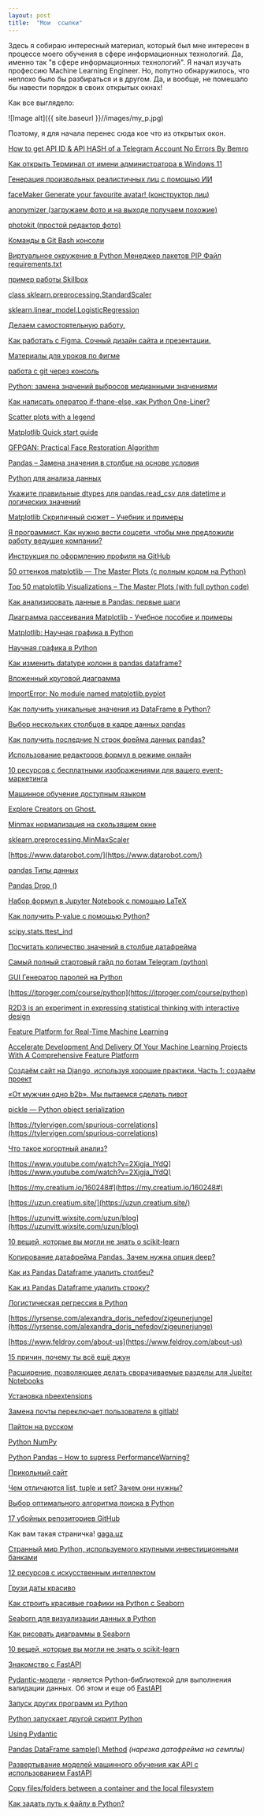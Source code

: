 ```yaml
---
layout: post
title:  "Мои  ссылки"
---
```

Здесь я собираю интересный материал, который был мне интересен в процессе моего обучения в сфере информационных технологий. Да, именно так "в сфере информационных технологий". Я начал изучать профессию Machine Learning Engineer. Но, попутно обнаружилось, что неплохо было бы разбираться и в другом. Да, и вообще, не помешало бы навести порядок в своих открытых окнах!

Как все выглядело:

![Image alt]({{ site.baseurl }}//images/my_p.jpg)


Поэтому, я для начала перенес сюда кое что из открытых окон.

[How to get API ID & API HASH of a Telegram Account No Errors By Bemro](https://www.youtube.com/watch?v=8naENmP3rg4) 

[Как открыть Терминал от имени администратора в Windows 11](https://mywebpc.ru/windows/otkryt-terminal-windows-ot-imeni-administratora-v-windows-11/)

[Генерация произвольных реалистичных лиц с помощью ИИ](https://habr.com/ru/post/428221/)

[faceMaker Generate your favourite avatar! (конструктор лиц)](http://facemaker.uvrg.org/)

[anonymizer (загружаем фото и на выходе получаем похожие)](https://generated.photos/anonymizer)

[photokit (простой редактор фото)](https://photokit.com/editor/)

[Команды в Git Bash консоли](https://gist.github.com/UzunDemir/0a1d1e2c7354a573340c786613ef9fc2)

[Виртуальное окружение в Python Менеджер пакетов PIP Файл requirements.txt](https://www.youtube.com/watch?v=rsG1Y5k-9jo)

[пример работы Skillbox](https://drive.google.com/file/d/1J55kOg_XjqQM5y9KWjABEIzJ5enYml9x/view?usp=share_link)

[class sklearn.preprocessing.StandardScaler](https://scikit-learn.org/stable/modules/generated/sklearn.preprocessing.StandardScaler.html)

[sklearn.linear_model.LogisticRegression](https://scikit-learn.org/stable/modules/generated/sklearn.linear_model.LogisticRegression.html)

[Делаем самостоятельную работу.](https://yudaevmk.tilda.ws/mk2ls0315?id=79449357&key=3q51p&ld=m)

[Как работать с Figma. Сочный дизайн сайта и презентации.](https://yudaevmk.tilda.ws/mk2ls0156?id=79449357&key=1b46h&ld=m)

[Материалы для уроков по фигме](https://drive.google.com/drive/folders/1w9GuNEXWYb8XZYMvdrlvlY765SSArRFW)

[работа с git через консоль](https://htmlacademy.ru/blog/articles/git-console)

[Python: замена значений выбросов медианными значениями](https://overcoder.net/q/1574412/python-%D0%B7%D0%B0%D0%BC%D0%B5%D0%BD%D0%B0-%D0%B7%D0%BD%D0%B0%D1%87%D0%B5%D0%BD%D0%B8%D0%B9-%D0%B2%D1%8B%D0%B1%D1%80%D0%BE%D1%81%D0%BE%D0%B2-%D0%BC%D0%B5%D0%B4%D0%B8%D0%B0%D0%BD%D0%BD%D1%8B%D0%BC%D0%B8-%D0%B7%D0%BD%D0%B0%D1%87%D0%B5%D0%BD%D0%B8%D1%8F%D0%BC%D0%B8)

[Как написать оператор if-thane-else, как Python One-Liner?](https://pythobyte.com/if-then-else-in-one-line-python-960d7236/)


[Scatter plots with a legend](https://matplotlib.org/stable/gallery/lines_bars_and_markers/scatter_with_legend.html#sphx-glr-gallery-lines-bars-and-markers-scatter-with-legend-py)

[Matplotlib Quick start guide](https://matplotlib.org/stable/tutorials/introductory/quick_start.html)

[GFPGAN: Practical Face Restoration Algorithm](https://huggingface.co/spaces/akhaliq/GFPGAN)

[Pandas – Заменa значения в столбце на основе условия](https://pythobyte.com/pandas-dataframe-replace-values-in-column-based-on-condition-be51b498/)

[Python для анализа данных](https://mipt-stats.gitlab.io/courses/python/08_pandas1.html)

[Укажите правильные dtypes для pandas.read_csv для datetime и логических значений](https://overcoder.net/q/301278/%D1%83%D0%BA%D0%B0%D0%B6%D0%B8%D1%82%D0%B5-%D0%BF%D1%80%D0%B0%D0%B2%D0%B8%D0%BB%D1%8C%D0%BD%D1%8B%D0%B5-dtypes-%D0%B4%D0%BB%D1%8F-pandasreadcsv-%D0%B4%D0%BB%D1%8F-datetime-%D0%B8-%D0%BB%D0%BE%D0%B3%D0%B8%D1%87%D0%B5%D1%81%D0%BA%D0%B8%D1%85-%D0%B7%D0%BD%D0%B0%D1%87%D0%B5%D0%BD%D0%B8%D0%B9)

[Matplotlib Скрипичный сюжет – Учебник и примеры](https://pythobyte.com/matplotlib-violin-plot-tutorial-and-examples-71f888bd/)

[Я программист. Как нужно вести соцсети, чтобы мне предложили работу ведущие компании?](https://rb.ru/opinion/programmist-socseti/)

[Инструкция по оформлению профиля на GitHub](https://tproger.ru/articles/how-to-prepare-your-github-profile/)

[50 оттенков matplotlib — The Master Plots (с полным кодом на Python)](https://habr.com/ru/post/468295/)

[Top 50 matplotlib Visualizations – The Master Plots (with full python code)](https://www.machinelearningplus.com/plots/top-50-matplotlib-visualizations-the-master-plots-python/)

[Как анализировать данные в Pandas: первые шаги](https://blog.skillfactory.ru/kak-nachat-analizirovat-dannye-v-pandas-pervye-shagi/)

[Диаграмма рассеивания Matplotlib - Учебное пособие и примеры](https://dev-gang.ru/article/diagramma-rasseivanija-matplotlibuczebnoe-posobie-i-primery-3brh6okvkl/)

[Matplotlib: Научная графика в Python](https://pythonworld.ru/novosti-mira-python/scientific-graphics-in-python.html)

[Научная графика в Python](https://nbviewer.org/github/whitehorn/Scientific_graphics_in_python/blob/master/P1%20Chapter%202%20Main%20graphical%20commands.ipynb)

[Как изменить datatype колонн в pandas dataframe?](https://pythobyte.com/how-to-change-datatype-of-columns-in-pandas-dataframe-150b557e/#:~:text=%D0%A7%D1%82%D0%BE%D0%B1%D1%8B%20%D0%B8%D0%B7%D0%BC%D0%B5%D0%BD%D0%B8%D1%82%D1%8C%20%D1%82%D0%B8%D0%BF%D0%BE%D0%B3%D1%80%D0%B0%D1%84%D1%81%D0%BA%D0%B8%D0%B9%20%D1%82%D0%B8%D0%BF%20%D1%81%D1%82%D0%BE%D0%BB%D0%B1%D1%86%D0%BE%D0%B2,to_numeric.)

[Вложенный круговой диаграмма](https://russianblogs.com/article/65421806739/)

[ImportError: No module named matplotlib.pyplot](https://stackoverflow.com/questions/18176591/importerror-no-module-named-matplotlib-pyplot)

[Как получить уникальные значения из DataFrame в Python?](https://pythobyte.com/unique-values-from-a-dataframe-41730/#:~:text=%D0%B4%D0%B0%D0%BD%D0%BD%D1%8B%D1%85%20%D0%B7%D0%B4%D0%B5%D1%81%D1%8C%20%D0%9E%D1%82%D0%BA%D0%B0%D0%B7-,Pandas.,%D0%BF%D1%80%D0%B8%D1%81%D1%83%D1%82%D1%81%D1%82%D0%B2%D1%83%D1%8E%D1%89%D0%B8%D0%B5%20%D0%B2%20%D0%BA%D0%B0%D0%B6%D0%B4%D0%BE%D0%BC%20%D1%81%D1%82%D0%BE%D0%BB%D0%B1%D1%86%D0%B5%20DataFrame.&text=%D0%9A%D1%80%D0%BE%D0%BC%D0%B5%20%D1%82%D0%BE%D0%B3%D0%BE%2C%20%D0%BC%D1%8B%20%D0%BF%D1%80%D0%B5%D0%B4%D1%81%D1%82%D0%B0%D0%B2%D0%BB%D1%8F%D0%BB%D0%B8%20%D1%83%D0%BD%D0%B8%D0%BA%D0%B0%D0%BB%D1%8C%D0%BD%D1%8B%D0%B5,%C2%AB%D1%81%D0%B5%D0%B7%D0%BE%D0%BD%C2%BB%2C%20%D0%B8%D1%81%D0%BF%D0%BE%D0%BB%D1%8C%D0%B7%D1%83%D1%8F%20%D0%BD%D0%B8%D0%B6%D0%B5.)

[Выбор нескольких столбцов в кадре данных pandas](https://overcoder.net/q/3403/%D0%B2%D1%8B%D0%B1%D0%BE%D1%80-%D0%BD%D0%B5%D1%81%D0%BA%D0%BE%D0%BB%D1%8C%D0%BA%D0%B8%D1%85-%D1%81%D1%82%D0%BE%D0%BB%D0%B1%D1%86%D0%BE%D0%B2-%D0%B2-%D0%BA%D0%B0%D0%B4%D1%80%D0%B5-%D0%B4%D0%B0%D0%BD%D0%BD%D1%8B%D1%85-pandas)

[Как получить последние N строк фрейма данных pandas?](https://questu.ru/questions/14663004/)

[Использование редакторов формул в режиме онлайн](https://lumpics.ru/formula-editor-online/)

[10 ресурсов с бесплатными изображениями для вашего event-маркетинга](https://event.ru/instruments/10-resursov-s-besplatnyimi-izobrazheniyami-dlya-vashego-event-marketinga/)

[Машинное обучение доступным языком](https://www.helenkapatsa.ru/)

[Explore Creators on Ghost.](https://ghost.org/)

[Minmax нормализация на скользящем окне](https://ru.stackoverflow.com/questions/1164748/minmax-%D0%BD%D0%BE%D1%80%D0%BC%D0%B0%D0%BB%D0%B8%D0%B7%D0%B0%D1%86%D0%B8%D1%8F-%D0%BD%D0%B0-%D1%81%D0%BA%D0%BE%D0%BB%D1%8C%D0%B7%D1%8F%D1%89%D0%B5%D0%BC-%D0%BE%D0%BA%D0%BD%D0%B5)

[sklearn.preprocessing.MinMaxScaler](https://scikit-learn.org/stable/modules/generated/sklearn.preprocessing.MinMaxScaler.html)

[https://www.datarobot.com/](https://www.datarobot.com/)

[pandas Типы данных](https://learntutorials.net/ru/pandas/topic/2959/%D1%82%D0%B8%D0%BF%D1%8B-%D0%B4%D0%B0%D0%BD%D0%BD%D1%8B%D1%85#:~:text=%D0%9F%D1%80%D0%BE%D0%B2%D0%B5%D1%80%D0%BA%D0%B0%20%D1%82%D0%B8%D0%BF%D0%BE%D0%B2%20%D1%81%D1%82%D0%BE%D0%BB%D0%B1%D1%86%D0%BE%D0%B2,dtypes%20atrribute%20%D0%B8%D0%B7%20DataFrames.&text=%D0%94%D0%BB%D1%8F%20%D0%BE%D0%B4%D0%BD%D0%BE%D0%B9%20%D1%81%D0%B5%D1%80%D0%B8%D0%B8%20%D0%B2%D1%8B%20%D0%BC%D0%BE%D0%B6%D0%B5%D1%82%D0%B5,dtype%20.)

[Pandas Drop ()](https://pythobyte.com/pandas-drop-columns-rows-78f3f567/#:~:text=%D0%A4%D1%83%D0%BD%D0%BA%D1%86%D0%B8%D1%8F%20Syntax%20PandaS%20()%20Pandas,%D0%BF%D0%BE%D0%B7%D0%B2%D0%BE%D0%BB%D1%8F%D0%B5%D1%82%20%D1%83%D0%B4%D0%B0%D0%BB%D1%8F%D1%82%D1%8C%20%D1%81%D1%82%D0%BE%D0%BB%D0%B1%D1%86%D1%8B%20%D0%B8%20%D1%81%D1%82%D1%80%D0%BE%D0%BA%D0%B8.)

[Набор формул в Jupyter Notebook с помощью LaTeX](https://www.youtube.com/watch?v=vSc25kdgecg)

[Как получить P-value с помощью Python?](https://ru.stackoverflow.com/questions/643654/%D0%9A%D0%B0%D0%BA-%D0%BF%D0%BE%D0%BB%D1%83%D1%87%D0%B8%D1%82%D1%8C-p-value-%D1%81-%D0%BF%D0%BE%D0%BC%D0%BE%D1%89%D1%8C%D1%8E-python)

[scipy.stats.ttest_ind](https://docs.scipy.org/doc/scipy/reference/generated/scipy.stats.ttest_ind.html)

[Посчитать количество значений в столбце датафрейма](https://ru.stackoverflow.com/questions/1269270/%D0%9F%D0%BE%D1%81%D1%87%D0%B8%D1%82%D0%B0%D1%82%D1%8C-%D0%BA%D0%BE%D0%BB%D0%B8%D1%87%D0%B5%D1%81%D1%82%D0%B2%D0%BE-%D0%B7%D0%BD%D0%B0%D1%87%D0%B5%D0%BD%D0%B8%D0%B9-%D0%B2-%D1%81%D1%82%D0%BE%D0%BB%D0%B1%D1%86%D0%B5-%D0%B4%D0%B0%D1%82%D0%B0%D1%84%D1%80%D0%B5%D0%B9%D0%BC%D0%B0)

[Самый полный стартовый гайд по ботам Telegram (python)](https://habr.com/ru/post/697052/)

[GUI Генератор паролей на Python](https://habr.com/ru/post/689536/)

[https://itproger.com/course/python](https://itproger.com/course/python)

[R2D3 is an experiment in expressing statistical thinking with interactive design](http://www.r2d3.us/)

[Feature Platform for Real-Time Machine Learning](https://www.tecton.ai/)

[Accelerate Development And Delivery Of Your Machine Learning Projects With A Comprehensive Feature Platform](https://www.themachinelearningpodcast.com/tecton-machine-learning-feature-platform-episode-6/)

[Создаём сайт на Django, используя хорошие практики. Часть 1: создаём проект](https://pythonworld.ru/web/django-project-with-best-practices-1.html)

[«От мужчин одно b2b». Мы пытаемся сделать пивот](https://libolibo.libsyn.com/-b2b)

[pickle — Python object serialization](https://docs.python.org/3/library/pickle.html)

[https://tylervigen.com/spurious-correlations](https://tylervigen.com/spurious-correlations)

[Что такое когортный анализ?](https://habr.com/ru/company/productstar/blog/509410/)

[https://www.youtube.com/watch?v=2Xjgja_IYdQ](https://www.youtube.com/watch?v=2Xjgja_IYdQ)

[https://my.creatium.io/160248#](https://my.creatium.io/160248#)

[https://uzun.creatium.site/](https://uzun.creatium.site/)

[https://uzunvitt.wixsite.com/uzun/blog](https://uzunvitt.wixsite.com/uzun/blog)

[10 вещей, которые вы могли не знать о scikit-learn](https://habr.com/ru/company/plarium/blog/512332/)

[Копирование датафрейма Pandas. Зачем нужна опция deep?](https://github.com/UzunDemir/uzundemir.github.io/edit/master/_posts/2023-01-15-my-needed-links.md)

[Как из Pandas Dataframe удалить столбец?](https://www.excelguide.ru/2021/09/pandas-drop-column.html)

[Как из Pandas Dataframe удалить строку?](https://www.excelguide.ru/2021/09/drop-row-pandas.html)

[Логистическая регрессия в Python](https://ru.stackoverflow.com/questions/1148897/%D0%9B%D0%BE%D0%B3%D0%B8%D1%81%D1%82%D0%B8%D1%87%D0%B5%D1%81%D0%BA%D0%B0%D1%8F-%D1%80%D0%B5%D0%B3%D1%80%D0%B5%D1%81%D1%81%D0%B8%D1%8F-%D0%B2-python)

[https://lyrsense.com/alexandra_doris_nefedov/zigeunerjunge](https://lyrsense.com/alexandra_doris_nefedov/zigeunerjunge)

[https://www.feldroy.com/about-us](https://www.feldroy.com/about-us)

[15 причин, почему ты всё ещё джун](https://habr.com/ru/post/706122/)

[Расширение, позволяющее делать сворачиваемые разделы для Jupiter Notebooks ](https://github.com/Jupyter-contrib/jupyter_nbextensions_configurator)

[Установка nbeextensions](https://jupyter-contrib-nbextensions.readthedocs.io/en/latest/install.html)

[Замена почты переключает пользователя в gitlab!](https://git-scm.com/book/ru/v2/%D0%92%D0%B2%D0%B5%D0%B4%D0%B5%D0%BD%D0%B8%D0%B5-%D0%9F%D0%B5%D1%80%D0%B2%D0%BE%D0%BD%D0%B0%D1%87%D0%B0%D0%BB%D1%8C%D0%BD%D0%B0%D1%8F-%D0%BD%D0%B0%D1%81%D1%82%D1%80%D0%BE%D0%B9%D0%BA%D0%B0-Git)

[Пайтон на русском](https://pythonru.com/primery/pandas-value-counts#:~:text=%D0%A7%D1%82%D0%BE%20%D1%82%D0%B0%D0%BA%D0%BE%D0%B5%20%D1%84%D1%83%D0%BD%D0%BA%D1%86%D0%B8%D1%8F%20value_counts()%3F,%D0%B7%D0%BD%D0%B0%D1%87%D0%B5%D0%BD%D0%B8%D1%8F%20%D0%BD%D0%B5%20%D0%B2%D0%BA%D0%BB%D1%8E%D1%87%D0%B5%D0%BD%D1%8B%20%D0%B2%20%D1%80%D0%B5%D0%B7%D1%83%D0%BB%D1%8C%D1%82%D0%B0%D1%82.)

[Python NumPy](https://www.gormanalysis.com/blog/python-numpy-for-your-grandma-2-1-numpy-array-motivation/)

[Python Pandas – How to supress PerformanceWarning?](https://stackoverflow.com/questions/51521526/python-pandas-how-to-supress-performancewarning)

[Прикольный сайт](https://www.akoode.com/#Section-1)

[Чем отличаются list, tuple и set? Зачем они нужны?](https://dvmn.org/encyclopedia/qna/11/chem-otlichajutsja-list-tuple-i-set-zachem-oni-nuzhny/)

[Выбор оптимального алгоритма поиска в Python](https://medium.com/nuances-of-programming/%D0%B2%D1%8B%D0%B1%D0%BE%D1%80-%D0%BE%D0%BF%D1%82%D0%B8%D0%BC%D0%B0%D0%BB%D1%8C%D0%BD%D0%BE%D0%B3%D0%BE-%D0%B0%D0%BB%D0%B3%D0%BE%D1%80%D0%B8%D1%82%D0%BC%D0%B0-%D0%BF%D0%BE%D0%B8%D1%81%D0%BA%D0%B0-%D0%B2-python-3b7e6cda5250)

[17 убойных репозиториев GitHub](https://habr.com/ru/company/otus/blog/675668/)

Как вам такая страничка! [gaga.uz](https://uzundemir.github.io/gaga)

[Странный мир Python, используемого крупными инвестиционными банками](https://habr.com/ru/post/595205/)

[12 ресурсов с искусственным интеллектом](https://endasheridan.medium.com/12-ai-websites-that-will-blow-your-mind-5f3755e9504a) 

[Грузи даты красиво](https://newtechaudit.ru/gruzi-daty-krasivo/)

[Как строить красивые графики на Python с Seaborn](https://habr.com/ru/company/otus/blog/540526/)

[Seaborn для визуализации данных в Python](https://pythonru.com/biblioteki/seaborn-plot)

[Как рисовать диаграммы в Seaborn](https://habr.com/ru/company/skillfactory/blog/664756/)

[10 вещей, которые вы могли не знать о scikit-learn](https://habr.com/ru/company/plarium/blog/512332/)

[Знакомство с FastAPI](https://pythonru.com/biblioteki/znakomstvo-s-fastapi)

[Pydantic-модели](https://fastapi.tiangolo.com/ru/python-types/#:~:text=Pydantic%20%D1%8F%D0%B2%D0%BB%D1%8F%D0%B5%D1%82%D1%81%D1%8F%20Python%2D%D0%B1%D0%B8%D0%B1%D0%BB%D0%B8%D0%BE%D1%82%D0%B5%D0%BA%D0%BE%D0%B9%20%D0%B4%D0%BB%D1%8F,%D0%98%20%D0%BA%D0%B0%D0%B6%D0%B4%D1%8B%D0%B9%20%D0%B0%D1%82%D1%80%D0%B8%D0%B1%D1%83%D1%82%20%D0%B8%D0%BC%D0%B5%D0%B5%D1%82%20%D1%82%D0%B8%D0%BF.) - является Python-библиотекой для выполнения валидации данных. Об этом и еще об [FastAPI](https://fastapi.tiangolo.com/ru/python-types/#:~:text=Pydantic%20%D1%8F%D0%B2%D0%BB%D1%8F%D0%B5%D1%82%D1%81%D1%8F%20Python%2D%D0%B1%D0%B8%D0%B1%D0%BB%D0%B8%D0%BE%D1%82%D0%B5%D0%BA%D0%BE%D0%B9%20%D0%B4%D0%BB%D1%8F,%D0%98%20%D0%BA%D0%B0%D0%B6%D0%B4%D1%8B%D0%B9%20%D0%B0%D1%82%D1%80%D0%B8%D0%B1%D1%83%D1%82%20%D0%B8%D0%BC%D0%B5%D0%B5%D1%82%20%D1%82%D0%B8%D0%BF.)

[Запуск других программ из Python](https://tokmakov.msk.ru/blog/item/99#:~:text=%D0%94%D0%BB%D1%8F%20%D1%8D%D1%82%D0%BE%D0%B3%D0%BE%20%D1%84%D1%83%D0%BD%D0%BA%D1%86%D0%B8%D0%B8%20Popen(),%D0%B1%D1%83%D0%B4%D1%83%D1%82%20%D0%BF%D0%B5%D1%80%D0%B5%D0%B4%D0%B0%D0%BD%D1%8B%20%D0%BF%D1%80%D0%BE%D0%B3%D1%80%D0%B0%D0%BC%D0%BC%D0%B5%20%D0%BF%D1%80%D0%B8%20%D0%B7%D0%B0%D0%BF%D1%83%D1%81%D0%BA%D0%B5.)

[Python запускает другой скрипт Python](https://www.delftstack.com/ru/howto/python/python-run-another-python-script/)

[Using Pydantic](https://docs.pydantic.dev/)

[Pandas DataFrame sample() Method](https://www.w3schools.com/python/pandas/ref_df_sample.asp#:~:text=The%20sample()%20method%20returns,a%20number%20is%20not%20specified.&text=Note%3A%20The%20column%20names%20will,addition%20to%20the%20sample%20rows.) *(нарезка датафрейма на семплы)*

[Развертывание моделей машинного обучения как API с использованием FastAPI](https://progler.ru/blog/razvertyvanie-modeley-mashinnogo-obucheniya-kak-api-s-ispolzovaniem-fastapi)

[Copy files/folders between a container and the local filesystem](https://docs.docker.com/engine/reference/commandline/cp/)

[Как задать путь к файлу в Python?](https://webtort.ru/%D0%BA%D0%B0%D0%BA-%D0%B7%D0%B0%D0%B4%D0%B0%D1%82%D1%8C-%D0%BF%D1%83%D1%82%D1%8C-%D0%BA-%D1%84%D0%B0%D0%B9%D0%BB%D1%83-%D0%B2-python/)
